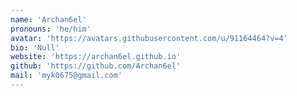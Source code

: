 ```yaml
---
name: 'Archan6el'
pronouns: 'he/him'
avatar: 'https://avatars.githubusercontent.com/u/91164464?v=4'
bio: 'Null'
website: 'https://archan6el.github.io'
github: 'https://github.com/Archan6el'
mail: 'myk0675@gmail.com'
---
```

